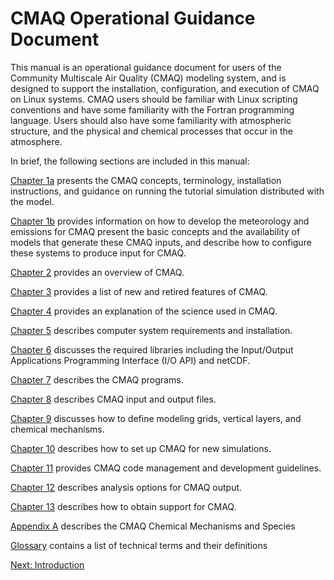 CMAQ Operational Guidance Document
==

This manual is an operational guidance document for users of the Community Multiscale Air Quality (CMAQ) modeling system, and is designed to support the installation, configuration, and execution of CMAQ on Linux systems. CMAQ users should be familiar with Linux scripting conventions and have some familiarity with the Fortran programming language. Users should also have some familiarity with atmospheric structure, and the physical and chemical processes that occur in the atmosphere.

In brief, the following sections are included in this manual:

[Chapter 1a](CMAQ_OGD_ch01_intro.md) presents the CMAQ concepts, terminology, installation instructions, and guidance on running the tutorial simulation distributed with the model.

[Chapter 1b](unknown) provides information on how to develop the meteorology and emissions for CMAQ present the basic concepts and the availability of models that generate these CMAQ inputs, and describe how to configure these systems to produce input for CMAQ.

[Chapter 2](CMAQ_OGD_ch02_overview.md) provides an overview of CMAQ.

[Chapter 3](CMAQ_OGD_ch03_features.md) provides a list of new and retired features of CMAQ.

[Chapter 4](CMAQ_OGD_ch04_science.md) provides an explanation of the science used in CMAQ.

[Chapter 5](CMAQ_OGD_ch05_sys_req.md) describes computer system requirements and installation.

[Chapter 6](CMAQ_OGD_ch06_req_lib.md) discusses the required libraries including the Input/Output Applications Programming Interface (I/O API) and netCDF.

[Chapter 7](CMAQ_OGD_ch07_programs_libraries.md) describes the CMAQ programs. 

[Chapter 8](CMAQ_OGD_ch08_input_files.md) describes CMAQ input and output files.

[Chapter 9](CMAQ_OGD_ch09_grid_defn.md) discusses how to define modeling grids, vertical layers, and chemical mechanisms.

[Chapter 10](CMAQ_OGD_ch10_new_simulation.md) describes how to set up CMAQ for new simulations.

[Chapter 11](CMAQ_OGD_ch11_code_management.md) provides CMAQ code management and development guidelines.

[Chapter 12](CMAQ_OGD_ch12_analysis_tools.md) describes analysis options for CMAQ output.

[Chapter 13](CMAQ_OGD_ch13_support.md) describes how to obtain support for CMAQ.

[Appendix A](CMAQ_OGD_ch14_appendix.md) describes the CMAQ Chemical Mechanisms and Species

[Glossary](CMAQ_OGD_ch15_glossary.md) contains a list of technical terms and their definitions

[Next: Introduction](CMAQ_OGD_intro.md)

